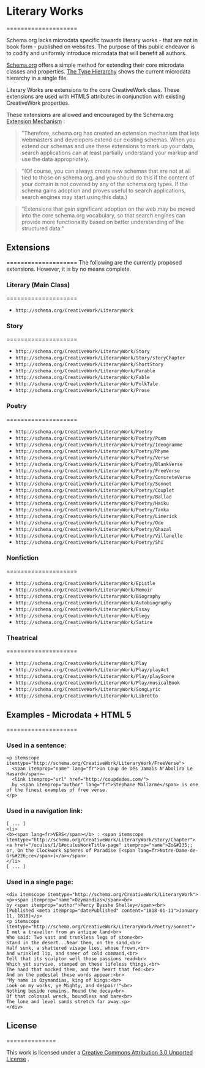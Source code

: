 # Literary Works
====================

Schema.org lacks microdata specific towards literary works - that are not in book form - published on websites. The purpose of this public endeavor is to codify and uniformly introduce microdata that will benefit all authors.

[Schema.org](http://schema.org) offers a simple method for extending their core microdata classes and properties. [The Type Hierarchy](http://schema.org/docs/full.html) shows the current microdata hierarchy in a single file.

Literary Works are extensions to the core CreativeWork class. These extensions are used with HTML5 attributes in conjunction with existing CreativeWork properties.

These extensions are allowed and encouraged by the Schema.org  [Extension Mechanism](http://schema.org/docs/extension.html) :

>"Therefore, schema.org has created an extension mechanism that lets webmasters and developers extend our existing schemas. When you extend our schemas and use these extensions to mark up your data, search applications can at least partially understand your markup and use the data appropriately.

>"(Of course, you can always create new schemas that are not at all tied to those on schema.org, and you should do this if the content of your domain is not covered by any of the schema.org types. If the schema gains adoption and proves useful to search applications, search engines may start using this data.)

>"Extensions that gain significant adoption on the web may be moved into the core schema.org vocabulary, so that search engines can provide more functionality based on better understanding of the structured data."


## Extensions
====================
The following are the currently proposed extensions. However, it is by no means complete.


### Literary (Main Class)
====================
* ```http://schema.org/CreativeWork/LiteraryWork```

### Story
====================
* ```http://schema.org/CreativeWork/LiteraryWork/Story```
* ```http://schema.org/CreativeWork/LiteraryWork/Story/storyChapter```
* ```http://schema.org/CreativeWork/LiteraryWork/ShortStory```
* ```http://schema.org/CreativeWork/LiteraryWork/Parable```
* ```http://schema.org/CreativeWork/LiteraryWork/Fable```
* ```http://schema.org/CreativeWork/LiteraryWork/FolkTale```
* ```http://schema.org/CreativeWork/LiteraryWork/Prose```

### Poetry
====================
* ```http://schema.org/CreativeWork/LiteraryWork/Poetry```
* ```http://schema.org/CreativeWork/LiteraryWork/Poetry/Poem```
* ```http://schema.org/CreativeWork/LiteraryWork/Poetry/Ideogramme```
* ```http://schema.org/CreativeWork/LiteraryWork/Poetry/Rhyme```
* ```http://schema.org/CreativeWork/LiteraryWork/Poetry/Verse```
* ```http://schema.org/CreativeWork/LiteraryWork/Poetry/BlankVerse```
* ```http://schema.org/CreativeWork/LiteraryWork/Poetry/FreeVerse```
* ```http://schema.org/CreativeWork/LiteraryWork/Poetry/ConcreteVerse```
* ```http://schema.org/CreativeWork/LiteraryWork/Poetry/Sonnet```
* ```http://schema.org/CreativeWork/LiteraryWork/Poetry/Couplet```
* ```http://schema.org/CreativeWork/LiteraryWork/Poetry/Ballad```
* ```http://schema.org/CreativeWork/LiteraryWork/Poetry/Haiku```
* ```http://schema.org/CreativeWork/LiteraryWork/Poetry/Tanka```
* ```http://schema.org/CreativeWork/LiteraryWork/Poetry/Limerick```
* ```http://schema.org/CreativeWork/LiteraryWork/Poetry/Ode```
* ```http://schema.org/CreativeWork/LiteraryWork/Poetry/Ghazal```
* ```http://schema.org/CreativeWork/LiteraryWork/Poetry/Villanelle```
* ```http://schema.org/CreativeWork/LiteraryWork/Poetry/Shi```

### Nonfiction
====================
* ```http://schema.org/CreativeWork/LiteraryWork/Epistle```
* ```http://schema.org/CreativeWork/LiteraryWork/Memoir```
* ```http://schema.org/CreativeWork/LiteraryWork/Biography```
* ```http://schema.org/CreativeWork/LiteraryWork/Autobiography```
* ```http://schema.org/CreativeWork/LiteraryWork/Essay```
* ```http://schema.org/CreativeWork/LiteraryWork/Elegy```
* ```http://schema.org/CreativeWork/LiteraryWork/Satire```

### Theatrical
====================
* ```http://schema.org/CreativeWork/LiteraryWork/Play```
* ```http://schema.org/CreativeWork/LiteraryWork/Play/playAct```
* ```http://schema.org/CreativeWork/LiteraryWork/Play/playScene```
* ```http://schema.org/CreativeWork/LiteraryWork/Play/musicalBook```
* ```http://schema.org/CreativeWork/LiteraryWork/SongLyric```
* ```http://schema.org/CreativeWork/LiteraryWork/Libretto```


## Examples - Microdata + HTML 5
====================
### Used in a sentence:
```
<p itemscope itemtype="http://schema.org/CreativeWork/LiteraryWork/FreeVerse">
  <span itemprop="name" lang="fr">Un Coup de Dés Jamais N'Abolira Le Hasard</span>—
  <link itemprop="url" href="http://coupdedes.com/">
  by <span itemprop="author" lang="fr">Stéphane Mallarmé</span> is one of the finest examples of free verse.
</p>
```

### Used in a navigation link:
```
[ ... ]
<li>
<b><span lang=fr>VERS</span></b> : <span itemscope itemtype="http://schema.org/CreativeWork/LiteraryWork/Story/Chapter"><a href="/oculus/1/1#oculusWorkTitle-page" itemprop="name">Zo&#235;; or, On the Clockwork Spheres of Paradise [<span lang=fr>Notre-Dame-de-Gr&#226;ce</span>]</a></span>.
</li>
[ ... ]
```

### Used in a single page:
```
<div itemscope itemtype="http://schema.org/CreativeWork/LiteraryWork">
<p><span itemprop="name">Ozymandias</span><br>
by <span itemprop="author">Percy Bysshe Shelley</span><br>
[Published <meta itemprop="datePublished" content="1818-01-11">January 11, 1818]</p>
<p itemscope itemtype="http://schema.org/CreativeWork/LiteraryWork/Poetry/Sonnet"> 
I met a traveller from an antique land<br>
Who said: Two vast and trunkless legs of stone<br>
Stand in the desert...Near them, on the sand,<br>
Half sunk, a shattered visage lies, whose frown,<br>
And wrinkled lip, and sneer of cold command,<br>
Tell that its sculptor well those passions read<br>
Which yet survive, stamped on these lifeless things,<br>
The hand that mocked them, and the heart that fed:<br>
And on the pedestal these words appear:<br>
"My name is Ozymandias, king of kings:<br>
Look on my works, ye Mighty, and despair!"<br>
Nothing beside remains. Round the decay<br>
Of that colossal wreck, boundless and bare<br>
The lone and level sands stretch far away.<p>
</div>
```


## License
==============

This work is licensed under a [Creative Commons Attribution 3.0 Unported License](http://creativecommons.org/licenses/by/3.0/deed.en_US) .